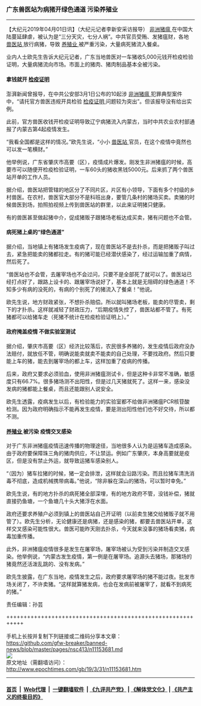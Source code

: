 ### 广东兽医站为病猪开绿色通道 污染养殖业
------------------------

<p>
 【大纪元2019年04月01日讯】（大纪元记者李新安采访报导）
 <a href="http://www.epochtimes.com/gb/tag/%E9%9D%9E%E6%B4%B2%E7%8C%AA%E7%98%9F.html">
  非洲猪瘟
 </a>
 在中国大陆蔓延肆虐，被认为是“三分天灾，七分人祸”。中共官员受贿、发猪瘟财，各地
 <a href="http://www.epochtimes.com/gb/tag/%E5%85%BD%E5%8C%BB%E7%AB%99.html">
  兽医站
 </a>
 放行病猪，导致
 <a href="http://www.epochtimes.com/gb/tag/%E5%85%BB%E6%AE%96%E4%B8%9A.html">
  养殖业
 </a>
 被严重污染，大量病死猪流入餐桌。
</p>
<p>
 业内人士欧先生告诉大纪元记者，广东当地兽医对一车猪收5,000元钱开检疫检验证明，大量病猪流向市场。市面上的猪肉、猪肉制品基本全被污染。
</p>
<h4>
 拿钱就开
 <a href="http://www.epochtimes.com/gb/tag/%E6%A3%80%E7%96%AB%E8%AF%81%E6%98%8E.html">
  检疫证明
 </a>
</h4>
<p>
 澎湃新闻曾报导，在中共公安部3月1日公布的10起涉
 <a href="http://www.epochtimes.com/gb/tag/%E9%9D%9E%E6%B4%B2%E7%8C%AA%E7%98%9F.html">
  非洲猪瘟
 </a>
 犯罪典型案件中，“请托官方兽医违规开具检验
 <a href="http://www.epochtimes.com/gb/tag/%E6%A3%80%E7%96%AB%E8%AF%81%E6%98%8E.html">
  检疫证明
 </a>
 问题较为突出”。但该报导没有给出实例。
</p>
<p>
 此前，官方兽医收钱开检疫证明导致辽宁病猪流入内蒙古，当时中共农业农村部通报了内蒙古第4起疫情发生。
</p>
<p>
 “我看全国都是这样的情况。”欧先生说，“小小
 <a href="http://www.epochtimes.com/gb/tag/%E5%85%BD%E5%8C%BB%E7%AB%99.html">
  兽医站
 </a>
 官员，在这个疫情中竟然也可以发一笔横财。”
</p>
<p>
 他举例说，广东省肇庆市高要（区），疫情成片爆发。刚发生非洲猪瘟的时候，高要市可以随便开检疫检验证明，一车60头的猪收黑钱5000元。后来抓了两个兽医站开单的工作人员。
</p>
<p>
 据介绍，兽医站把管辖的地区分了不同片区，片区有小领导，下面有多个村级的乡村兽医。在农村，兽医官大部分不是科班出身，要管几条村的猪场买卖。卖猪的时候兽医到场，拍照拍视频上传到兽医站的群里，以此来证明猪只健康。
</p>
<p>
 有的兽医甚至做起猪中介，促成猪贩子跟猪场老板达成买卖，猪有问题也不会管。
</p>
<h4>
 病死猪上桌的“绿色通道”
</h4>
<p>
 据介绍，当地镇上有猪场发生疫病了，现在兽医站不是去扑杀，而是把猪贩子叫过去，紧急把能卖的猪都拉走。有的猪可能已经潜伏感染了，经过运输加重了病情，然后死了。
</p>
<p>
 “兽医站也不会管，去屠宰场也不会过问，只要不是全部死了就可以了。兽医站已经打点好了，跟路上设卡的、跟屠宰场说好了，基本上就是无阻碍的绿色通道！不知多少有病的没死的，有病的个别死了的猪流入了餐桌！”他说。
</p>
<p>
 欧先生说，地方财政紧张，不想扑杀赔偿。所以就叫猪场老板，能卖的尽管卖，剩下的才扑杀。这样就减轻了财政压力，“后期疫情失控了，兽医站都不管了。有死猪都可以给猪车走（死猪不统计在检疫检验证明上）。”
</p>
<h4>
 政府掩盖疫情 不做实验室测试
</h4>
<p>
 据介绍，肇庆市高要（区）经济比较落后，农民很多养猪的，发生疫情后政府没办法赔付，就放任不管，明确说能卖就卖不能卖的自己处理，不要找政府。然后只要能上车的猪，能去到屠宰场的都上车，这样加重了疫病的传播。
</p>
<p>
 后来，政府又要求必须验血，使用非洲猪瘟测试卡，但是这种卡非常不准确，敏感度只有66.7%。很多猪场测不出阳性，但是过几天猪就死了。这样一来，感染没发病的猪都能上餐桌，而且还能跟别人说安全。
</p>
<p>
 欧先生透露，疫病发生以后，有检验能力的实验室都不给做非洲猪瘟PCR核苷酸检测。因为政府明确指示不能再发生疫情，要是测出阳性他们也不好交待，所以都不测。
</p>
<h4>
 <a href="http://www.epochtimes.com/gb/tag/%E5%85%BB%E6%AE%96%E4%B8%9A.html">
  养殖业
 </a>
 被污染 疫情交叉感染
</h4>
<p>
 对于广东非洲猪瘟疫情迅速传播的物理途径，当地很多人认为是运猪车造成感染。由于政府要保障珠三角的猪肉供应，不让禁运。例如广东肇庆，本身高要就是疫区，但是没有禁止外运，就导致运猪车感染别人。
</p>
<p>
 “（因为）猪车拉猪的时候，猪一定会排泄，这样就会沿路污染。而且拉猪车清洗消毒不彻底，造成机械携带病毒。”他说，“除非躲在深山的猪场，可以暂时幸免。”
</p>
<p>
 欧先生说，有的地方扑杀的病死猪全部深埋，有的地方政府不管，没钱补偿，猪就直接扔鱼塘，一个鱼塘几十头大猪浮在水面。
</p>
<p>
 政府还要求养殖户必须到镇上的兽医站自己开证明（以前卖生猪交给猪贩子就不用管了）。欧先生分析，无论健康还是病猪，还是感染的猪，都要去兽医站开单，这样交叉感染可能性很大。兽医可能昨天刚去扑杀，今天就来没事的猪场看卖猪，病毒加重传播。
</p>
<p>
 此外，非洲猪瘟疫情很多是发生在屠宰场，屠宰场被认为受到污染并制造交叉感染。他举例说，“内蒙古发生疫情，第一例是在屠宰场。追源头去猪场，那猪场的猪竟然还活泼乱跳的、没有发病。”
</p>
<p>
 欧先生披露，在广东当地，疫情发生之后，政府要求屠宰场的猪不能过夜。批发市场关闭了，不许卖猪。“这样就算猪发病，也会在发病前被屠宰了，就看不到病死的猪。”
</p>
<p>
 责任编辑：孙芸
</p>

+++++++++++++++++++++++++++++++++++++++++++++++++++++++++++<br/><br/>
手机上长按并复制下列链接或二维码分享本文章：<br/>
https://github.com/gfw-breaker/banned-news/blob/master/pages/nsc413/n11153681.md <br/>
<a href='https://github.com/gfw-breaker/banned-news/blob/master/pages/nsc413/n11153681.md'><img src='https://github.com/gfw-breaker/banned-news/blob/master/pages/nsc413/n11153681.md.png'/></a> <br/>
原文地址（需翻墙访问）：http://www.epochtimes.com/gb/19/3/31/n11153681.htm


------------------------
#### [首页](https://github.com/gfw-breaker/banned-news/blob/master/README.md) &nbsp;|&nbsp; [Web代理](https://github.com/labour-camp/helloworld) &nbsp;|&nbsp; [一键翻墙软件](https://github.com/gfw-breaker/nogfw/blob/master/README.md) &nbsp;| [《九评共产党》](https://github.com/gfw-breaker/9ping.md/blob/master/README.md#九评之一评共产党是什么) | [《解体党文化》](https://github.com/gfw-breaker/jtdwh.md/blob/master/README.md) | [《共产主义的终极目的》](https://github.com/gfw-breaker/gczydzjmd.md/blob/master/README.md)


